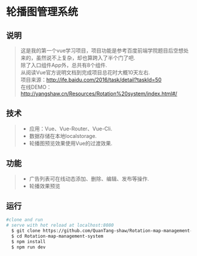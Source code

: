 轮播图管理系统
====

## 说明
> 这是我的第一个vue学习项目，项目功能是参考百度前端学院题目后空想处来的，虽然说不上复杂，却也算跨入了半个门了吧.</br>
>除了入口组件App外，总共有8个组件.</br>
>从阅读Vue官方说明文档到完成项目总花时大概10天左右.</br> 
>项目来源：http://ife.baidu.com/2016/task/detail?taskId=50 </br>
>在线DEMO：http://yangshaw.cn/Resources/Rotation%20system/index.html#/

## 技术
>* 应用：Vue、Vue-Router、Vue-Cli.
>* 数据存储在本地localstorage.
>* 轮播图预览效果使用Vue的过渡效果.

## 功能
>* 广告列表可在线动态添加、删除、编辑、发布等操作.
>* 轮播效果预览


## 运行

``` bash
#clone and run
# serve with hot reload at localhost:8080
  $ git clone https://github.com/QuanTang-shaw/Rotation-map-management-system
  $ cd Rotation-map-management-system
  $ npm install
  $ npm run dev
```
